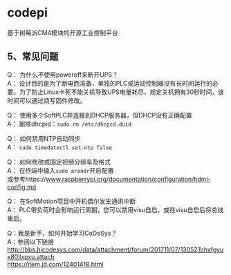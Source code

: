 # codepi  

基于树莓派CM4模块的开源工业控制平台 

## 5、常见问题  

Q：	为什么不使用poweroff来断开UPS？  
A：	设计目的是为了断电而准备，单独的PLC或运动控制器没有长时间运行的必要。为了防止Linux卡死不能关机导致UPS电量耗尽，规定关机拥有30秒时间，该时间可以通过烧写固件修改。  

Q：	使用多个SoftPLC并连接到DHCP服务器，但DHCP没有正确配置  
A：	删除dhcpid：```sudo rm /etc/dhcpcd.duid ``` 

Q：	如何禁用NTP自动同步  
A：	```sudo timedatectl set-ntp false ``` 

Q：	如何修改或固定视频分辨率及格式  
A：	在终端中输入```sudo arandr```开启配置  
	或参考https://www.raspberrypi.org/documentation/configuration/hdmi-config.md  

Q：	在SoftMotion项目中开机偶尔发生通讯中断  
A：	PLC带负荷时会影响运行周期，您可以禁用visu自启，或在visu自启后将总线重启。  
  
Q：我是新手，如何开始学习CoDeSys？  
A：参阅以下链接  
http://bbs.hicodesys.com/data/attachment/forum/201711/07/130521bhxfgyux80llxpxu.attach  
https://item.jd.com/12401418.html  

